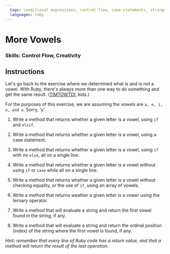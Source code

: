 ```yaml
---
  tags: conditional expressions, control flow, case statements, strings, methods, arrays, timtowtdi
  languages: ruby
---
```


# More Vowels

### Skills: Control Flow, Creativity

## Instructions

Let's go back to the exercise where we determined what is and is not a vowel. With Ruby, there's always more than one way to do something and get the same result. ([TIMTOWTDI](http://en.wikipedia.org/wiki/There's_more_than_one_way_to_do_it), kids.)

For the purposes of this exercise, we are assuming the vowels are `a, e, i, o, and u`. Sorry, 'y'.

1. Write a method that returns whether a given letter is a vowel, using `if` and `elsif`.

2. Write a method that returns whether a given letter is a vowel, using a case statement.

3. Write a method that returns whether a given letter is a vowel, using `if` with no `else`, all on a single line.

4. Write a method that returns whether a given letter is a vowel without using `if` or `case` while all on a single line.

5. Write a method that returns whether a given letter is a vowel without checking equality, or the use of `if`, using an array of vowels.

6. Write a method that returns weather a given letter is a vower using the ternary operator.

7. Write a method that will evaluate a string and return the first vowel found in the string, if any.

8. Write a method that will evaluate a string and return the ordinal position (index) of the string where the first vowel is found, if any.

*Hint: remember that every line of Ruby code has a return value, and that a method will return the result of the last operation.*
